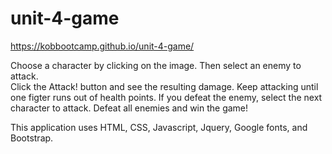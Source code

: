 # unit-4-game
https://kobbootcamp.github.io/unit-4-game/

Choose a character by clicking on the image.  Then select an enemy to attack.  
Click the Attack! button and see the resulting damage.  Keep attacking until 
one figter runs out of health points.  If you defeat the enemy, select the next 
character to attack.  Defeat all enemies and win the game!

This application uses HTML, CSS, Javascript, Jquery, Google fonts, and Bootstrap.
